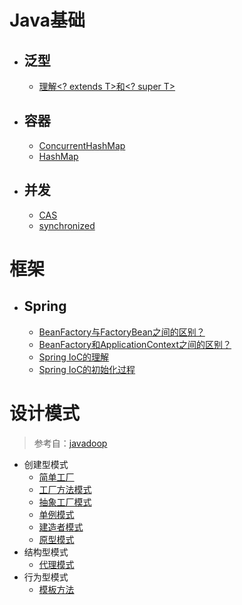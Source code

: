 # Java基础
- ## 泛型
    - [理解<? extends T>和<? super T>](./mds/java-base/jb-1.md)

- ## 容器
    -   [ConcurrentHashMap](./mds/concurrency/c-1.md)
    -   [HashMap](./mds/concurrency/c-2.md)

- ## 并发
    -   [CAS](./mds/concurrency/c-3.md)
    -   [synchronized](./mds/concurrency/c-4.md)

# 框架
- ## Spring
    -   [BeanFactory与FactoryBean之间的区别？](./mds/spring/sp-1.md)
    -   [BeanFactory和ApplicationContext之间的区别？](./mds/spring/sp-2.md) 
    -   [Spring IoC的理解](./mds/spring/sp-3.md)
    -   [Spring IoC的初始化过程](./mds/spring/sp-4.md)

# 设计模式

> 参考自：[javadoop](https://javadoop.com/post/design-pattern)
-   创建型模式
    -   [简单工厂](./mds/design-model/ds-create-0.md)
    -   [工厂方法模式](./mds/design-model/ds-create-1.md)
    -   [抽象工厂模式](#user-content-ds-2)
    -   [单例模式](#user-content-ds-3)
    -   [建造者模式](#user-content-ds-4)
    -   [原型模式](#user-content-ds-5)
-   结构型模式
    -   [代理模式](/mds/design-model/ds-structure-0.md)
-   行为型模式
    -   [模板方法](./mds/design-model/ds-behavior-0.md)